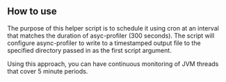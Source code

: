 ## How to use

The purpose of this helper script is to schedule it using cron at an interval
that matches the duration of asyc-profiler (300 seconds). The script will configure
async-profiler to write to a timestamped output file to the specified directory
passed in as the first script argument.

Using this approach, you can have continuous monitoring of JVM threads that cover
5 minute periods.
